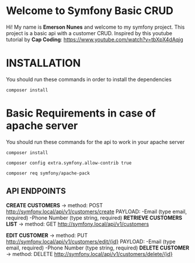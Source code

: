 # Welcome to Symfony Basic CRUD

Hi! My name is **Emerson Nunes** and welcome to my symfony project. This project is a basic api with a customer CRUD. Inspired by this youtube tutorial by **Cap Coding**:
https://www.youtube.com/watch?v=tbXpX4dAqjg

# INSTALLATION

You should run these commands in order to install the dependencies

```
composer install
```

# Basic Requirements in case of apache server

You should run these commands for the api to work in your apache server

```
composer install

composer config extra.symfony.allow-contrib true

composer req symfony/apache-pack
```

## API ENDPOINTS

**CREATE CUSTOMERS** -> method: POST
http://symfony.local/api/v1/customers/create
PAYLOAD:
-Email (type email, required)
-Phone Number (type string, required)
**RETRIEVE CUSTOMERS LIST** -> method: GET
http://symfony.local/api/v1/customers

**EDIT CUSTOMER** -> method: PUT
http://symfony.local/api/v1/customers/edit/{id}
PAYLOAD:
-Email (type email, required)
-Phone Number (type string, required)
**DELETE CUSTOMER** -> method: DELETE
http://symfony.local/api/v1/customers/delete/{id}
